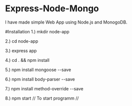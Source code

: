 # Express-Node-Mongo
I have made simple Web App using Node.js and MonogoDB.

#Installation
1.) mkdir node-app

2.) cd node-app

3.) express app

4.) cd . && npm install

5.) npm install mongoose --save

6.) npm install body-parser --save

7.) npm install method-override --save

8.) npm start // To start programm //
